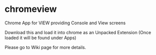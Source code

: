 # chromeview
Chrome App for VIEW providing Console and View screens

Download this and load it into chrome as an Unpacked Extension (Once loaded it will be found under Apps)

Please go to Wiki page for more details.
